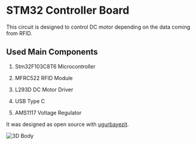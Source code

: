 # STM32 Controller Board

This circuit is designed to control DC motor depending
on the data coming from RFID. 

## Used Main Components

1.  Stm32F103C8T6 Microcontroller

2.  MFRC522 RFID Module

3.  L293D DC Motor Driver

4.  USB Type C

5.  AMS1117 Voltage Regulator

It was designed as open source with [ugurbayezit](https://github.com/ugurbayezit).

![3D Body](https://i.hizliresim.com/n98kikv.png)
